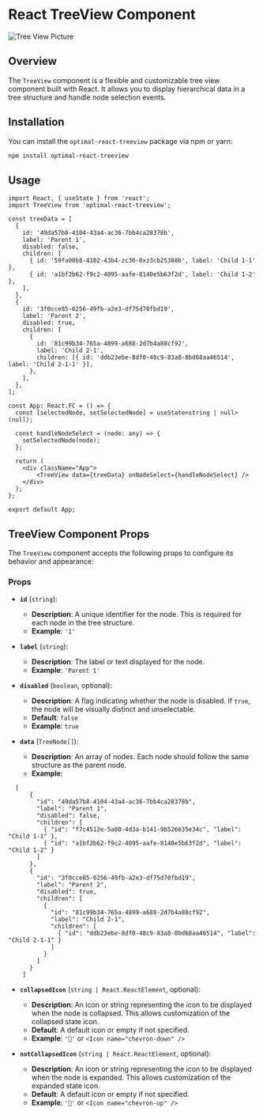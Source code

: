 # React TreeView Component

![Tree View Picture](https://i.postimg.cc/5N00Rxh2/Screenshot-2024-08-27-234254.png)


## Overview

The `TreeView` component is a flexible and customizable tree view component built with React. It allows you to display hierarchical data in a tree structure and handle node selection events.

## Installation

You can install the `optimal-react-treeview` package via npm or yarn:

```bash
npm install optimal-react-treeview
```

## Usage

```
import React, { useState } from 'react';
import TreeView from 'optimal-react-treeview';

const treeData = [
  {
    id: '49da57b8-4104-43a4-ac36-7bb4ca28378b',
    label: 'Parent 1',
    disabled: false,
    children: [
      { id: '59fa00b8-4102-43b4-zc30-0xz3cb25388b', label: 'Child 1-1' },
      { id: 'a1bf2b62-f9c2-4095-aafe-8140e5b63f2d', label: 'Child 1-2' },
    ],
  },
  {
    id: '3f0cce85-0256-49fb-a2e3-df75d70fbd19',
    label: 'Parent 2',
    disabled: true,
    children: [
      {
        id: '81c99b34-765a-4899-a688-2d7b4a88cf92',
        label: 'Child 2-1',
        children: [{ id: 'ddb23ebe-8df0-48c9-83a8-8bd68aa46514', label: 'Child 2-1-1' }],
      },
    ],
  },
];

const App: React.FC = () => {
  const [selectedNode, setSelectedNode] = useState<string | null>(null);

  const handleNodeSelect = (node: any) => {
    setSelectedNode(node);
  };

  return (
    <div className="App">
        <TreeView data={treeData} onNodeSelect={handleNodeSelect} />
    </div>
  );
};

export default App;
```

## TreeView Component Props

The `TreeView` component accepts the following props to configure its behavior and appearance:

### Props

- **`id`** (`string`): 
  - **Description**: A unique identifier for the node. This is required for each node in the tree structure.
  - **Example**: `'1'`

- **`label`** (`string`): 
  - **Description**: The label or text displayed for the node.
  - **Example**: `'Parent 1'`

- **`disabled`** (`boolean`, optional): 
  - **Description**: A flag indicating whether the node is disabled. If `true`, the node will be visually distinct and unselectable.
  - **Default**: `false`
  - **Example**: `true`

- **`data`** (`TreeNode[]`): 
  - **Description**: An array of nodes. Each node should follow the same structure as the parent node.
  - **Example**:
```
  [
      {
        "id": "49da57b8-4104-43a4-ac36-7bb4ca28378b",
        "label": "Parent 1",
        "disabled": false,
        "children": [
          { "id": "f7c4512e-5a80-4d3a-b141-9b526635e34c", "label": "Child 1-1" },
          { "id": "a1bf2b62-f9c2-4095-aafe-8140e5b63f2d", "label": "Child 1-2" }
        ]
      },
      {
        "id": "3f0cce85-0256-49fb-a2e3-df75d70fbd19",
        "label": "Parent 2",
        "disabled": true,
        "children": [
          {
            "id": "81c99b34-765a-4899-a688-2d7b4a88cf92",
            "label": "Child 2-1",
            "children": [
              { "id": "ddb23ebe-8df0-48c9-83a8-8bd68aa46514", "label": "Child 2-1-1" }
            ]
          }
        ]
      }
    ]
```

- **`collapsedIcon`** (`string | React.ReactElement`, optional): 
  - **Description**: An icon or string representing the icon to be displayed when the node is collapsed. This allows customization of the collapsed state icon.
  - **Default**: A default icon or empty if not specified.
  - **Example**: `'🔽'` or `<Icon name="chevron-down" />`

- **`notCollapsedIcon`** (`string | React.ReactElement`, optional): 
  - **Description**: An icon or string representing the icon to be displayed when the node is expanded. This allows customization of the expanded state icon.
  - **Default**: A default icon or empty if not specified.
  - **Example**: `'🔼'` or `<Icon name="chevron-up" />`